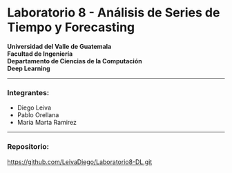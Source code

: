# Laboratorio 8 - Análisis de Series de Tiempo y Forecasting

**Universidad del Valle de Guatemala**\
**Facultad de Ingeniería**\
**Departamento de Ciencias de la Computación**\
**Deep Learning**

---

### Integrantes:
- Diego Leiva
- Pablo Orellana
- Maria Marta Ramirez

---

### Repositorio:
https://github.com/LeivaDiego/Laboratorio8-DL.git